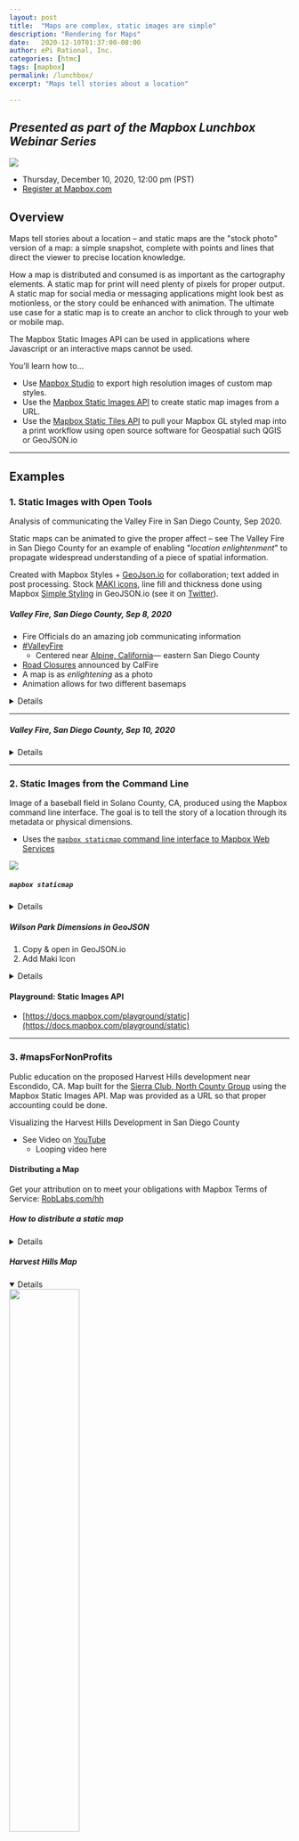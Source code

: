 ```yaml
---
layout: post
title:  "Maps are complex, static images are simple"
description: "Rendering for Maps"
date:   2020-12-10T01:37:00-08:00
author: ePi Rational, Inc.
categories: [htmc]
tags: [mapbox]
permalink: /lunchbox/
excerpt: "Maps tell stories about a location"

---
```


## *Presented as part of the Mapbox Lunchbox Webinar Series*

![](https://assets.website-files.com/5def5247146d40b977b337a3/5def5247146d405be1b337e4_logo-dark.svg)

* Thursday, December 10, 2020, 12:00 pm (PST)
* [Register at Mapbox.com](https://www.mapbox.com/webinars/roblabs-static-images-api)



## Overview

Maps tell stories about a location – and static maps are the "stock photo" version of a map: a simple snapshot, complete with points and lines that direct the viewer to precise location knowledge.

How a map is distributed and consumed is as important as the cartography elements. A static map for print will need plenty of pixels for proper output. A static map for social media or messaging applications might look best as motionless, or the story could be enhanced with animation. The ultimate use case for a static map is to create an anchor to click through to your web or mobile map.

The Mapbox Static Images API can be used in applications where Javascript or an interactive maps cannot be used.

You’ll learn how to...

* Use [Mapbox Studio](http://studio.mapbox.com/) to export high resolution images of custom map styles.
* Use the [Mapbox Static Images API](https://docs.mapbox.com/api/maps/#static-images) to create static map images from a URL.
* Use the [Mapbox Static Tiles API](https://docs.mapbox.com/api/maps/#static-tiles) to pull your Mapbox GL styled map into a print workflow using open source software for Geospatial such QGIS or GeoJSON.io

---

## Examples

### 1. Static Images with Open Tools

Analysis of communicating the Valley Fire in San Diego County, Sep 2020.

Static maps can be animated to give the proper affect – see The Valley Fire in San Diego County for an example of enabling "*location enlightenment*" to propagate widespread understanding of a piece of spatial information.

Created with Mapbox Styles + [GeoJson.io](https://geojson.io/) for collaboration; text added in post processing. Stock [MAKI icons](https://labs.mapbox.com/maki-icons/), line fill and thickness done using Mapbox [Simple Styling](https://github.com/mapbox/simplestyle-spec/tree/master/1.1.0) in GeoJSON.io (see it on [Twitter](https://twitter.com/RobChohan/status/1303726967162695680?s=20)).

##### Valley Fire, San Diego County, Sep 8, 2020
* Fire Officials do an amazing job communicating information
* [#ValleyFire](https://twitter.com/CALFIRESANDIEGO/status/1303413734577065984)
  * Centered near [Alpine, California](https://api.mapbox.com/styles/v1/mapbox/satellite-streets-v9.html?title=true&access_token=pk.eyJ1IjoibWFwYm94IiwiYSI6ImNpejY4M29iazA2Z2gycXA4N2pmbDZmangifQ.-g_vE53SD2WrJ6tFX7QHmA#9.73/32.7748/-116.7286)— eastern San Diego County
* [Road Closures](https://twitter.com/CALFIRESANDIEGO/status/1303721389203976192) announced by CalFire
* A map is as *enlightening* as a photo
* Animation allows for two different basemaps

<details>

<img src="https://assets.website-files.com/5e871c608892778f95e77820/5f8738ee72395b35d54b0d3a_roblabs-mapbox-sep8-valley-fire.gif" width="75%">


</details>


---

##### Valley Fire, San Diego County, Sep 10, 2020

<details>


<img src="https://assets.website-files.com/5e871c608892778f95e77820/5f874048e84291505207b1cd_valleyFire-Sep10.png" width="75%">

</details>

---

### 2. Static Images from the Command Line

Image of a baseball field in Solano County, CA, produced using the Mapbox command line interface.  The goal is to tell the story of a location through its metadata or physical dimensions.

* Uses the [`mapbox staticmap` command line interface to Mapbox Web Services](https://github.com/mapbox/mapbox-cli-py#staticmap)

![](https://assets.website-files.com/5e871c608892778f95e77820/5f873fd8c594f23fa39fa9f7_roblabs-mapbox-baseball-optimized.gif)


##### `mapbox staticmap`

<details>

```bash
mapbox staticmap \
  --lon -122.24435 --lat 38.09698 \
  --zoom 18 \
  mapbox.satellite \
  tmp/wilson-park-vallejo.png

# open in macOS Preview
open tmp/wilson-park-vallejo.png
```

</details>


##### Wilson Park Dimensions in GeoJSON

1. Copy & open in GeoJSON.io
1. Add Maki Icon

<details>


```bash
{"type":"FeatureCollection","features":[{"type":"Feature","properties":{"title":"title1","stroke":"#ffffff","stroke-width":4,"stroke-opacity":1},"geometry":{"type":"LineString","coordinates":[[-122.244418,38.0964],[-122.245081,38.097126]]}},{"type":"Feature","properties":{"title":"title2","stroke":"#ffffff","stroke-width":4,"stroke-opacity":1},"geometry":{"type":"LineString","coordinates":[[-122.244418,38.0964],[-122.243488,38.09693]]}},{"type":"Feature","properties":{"stroke":"#ff2600","stroke-width":2,"stroke-opacity":1},"geometry":{"type":"LineString","coordinates":[[-122.244418,38.0964],[-122.2442,38.097429]]}}]}
```


</details>


#### Playground: Static Images API

* [https://docs.mapbox.com/playground/static](https://docs.mapbox.com/playground/static)

---

### 3. #mapsForNonProfits

Public education on the proposed Harvest Hills development near Escondido, CA.  Map built for the [Sierra Club, North County Group](sierraclubncg.org) using the Mapbox Static Images API.  Map was provided as a URL so that proper accounting could be done.  

Visualizing the Harvest Hills Development in San Diego County

* See Video on [YouTube](https://www.youtube.com/watch?v=QYpkKwoogk4)
  * Looping video here

#### Distributing a Map

Get your attribution on to meet your obligations with Mapbox Terms of Service: [RobLabs.com/hh](https://RobLabs.com/hh)

##### How to distribute a static map

<details>


### Usage

1.  Please attribute somewhere the following
    * `© Mapbox, © OpenStreetMap`
    * Why Attribution?  From the Mapbox Terms of Service.
      * > *Attribution is required and must adhere to our terms of service. Text-only attribution is required for print: © Mapbox, © OpenStreetMap*

2.  Decide on a `zoom` level and notice that *more or less map context comes into play*
3.  Please embed the following `<img>` Web page, without alterations.

*For HTML web pages*
```html
<img
     src="https://api.mapbox.com/styles/v1/roblabs/ckfu88kw71iks19mwc51txswx/static/-117.0504,33.1151,11.5,0/1080x1080@2x?access_token=pk.eyJ1Ijoicm9ibGFicyIsImEiOiJwVlg0cnZnIn0.yhekddtKwZohGoORaWjqIw"
     width="" height=""
     alt=""  >
```

*For Wordpress*
```html
https://api.mapbox.com/styles/v1/roblabs/ckfu88kw71iks19mwc51txswx/static/-117.0504,33.1151,11.5,0/1080x1080?access_token=pk.eyJ1Ijoicm9ibGFicyIsImEiOiJwVlg0cnZnIn0.yhekddtKwZohGoORaWjqIw
```
</details>

##### Harvest Hills Map

<details open>

<img width="50%"  src="https://api.mapbox.com/styles/v1/roblabs/ckfu88kw71iks19mwc51txswx/static/-117.0504,33.1151,11.5,0/1080x1080?access_token=pk.eyJ1Ijoicm9ibGFicyIsImEiOiJwVlg0cnZnIn0.yhekddtKwZohGoORaWjqIw" alt="" />


</details>


---

### 4. Print Maps from Mapbox.com/studio

Use Mapbox Studio to export high resolution images of custom map styles.

* [Mapbox.com/studio](https://mapbox.com/studio)
  * [Harvest Hills Streets](https://studio.mapbox.com/styles/roblabs/ckfu88kw71iks19mwc51txswx/edit/#10.98/33.1197/-116.9912)
  * [San Diego River Watershed](https://studio.mapbox.com/styles/roblabs/cj184p6xv002d2rql9in9wxi7/edit/#9.31/32.9297/-116.9627)

Features
* Save as JPEG or PNG
* up to 8k x 8k pixels
  * 300 ppi is good enough for a 8x10" image (2,400 px x 3,000 px)
  * 144 ppi is pretty good for sharing over a messaging app

---

### 5. Mapbox Static Tiles API for QGIS

Use the Mapbox Static Tiles API to pull your Mapbox GL styled map into a print workflow using open source software for Geospatial such QGIS or GeoJSON.io

#### QGIS

In Mapbox Studio, you can export your style to QGIS.
* Share > Third Party > Carto > copy Integration URL
* Paste into QGIS

See notes and documentation on how to add static tiles:
* [github.com/roblabs/xyz-raster-sources](https://github.com/roblabs/xyz-raster-sources)


## About ePi Rational, Inc.

![](https://avatars1.githubusercontent.com/u/118112?s=460&u=4a14f14f824cafcc4d2684e4082f5170f2f5d482&v=4)

We make `#mapsForNonProfits` for Social Media.  And print.  And Mobile.

### FOSS4G and Our Projects

**F**ree and **O**pen **S**ource **S**oftware for **G**eospatial sponsored by ePi Rational, Inc.

* [#mapsForNonProfits](twitter.com/hashtag/mapsForNonProfits)
* [Open Source Code](https://github.com/roblabs?tab=repositories)
* [twitter.com/robchohan/status/1303345618543206400](https://twitter.com/robchohan/status/1303345618543206400)
* [Instagram](https://roblabs.com/ig/)
* [Awesome!!](https://roblabs.com/awesome) tools and tricks - including many GeoJSON tools

#### Fonts for Trails

* [github.com/roblabs/fonts-for-trails](https://github.com/roblabs/fonts-for-trails)

#### Processing GeoPDFs using GDAL
* [https://github.com/roblabs/gdal-geopdf](https://github.com/roblabs/gdal-geopdf)

#### Volksmaps — People's Map
* [https://github.com/roblabs/volksmap](https://github.com/roblabs/volksmap)

#### Offline Maps for Mobile

* [Apple App Store](https://apps.apple.com/us/developer/epi-rational-inc/id416401310#see-all/i-phonei-pad-apps)
* Open Source demo of [Offline Maps for Mobile](https://github.com/roblabs/openmaptiles-ios-demo) for iOS
* [Mapbox Starter for iOS](https://github.com/roblabs/ios-map-ui/tree/master/Mapbox-starter)
* Fork of [`mapbox-gl-native`](https://github.com/roblabs/mapbox-gl-native-ios) with WebP image decompression for smaller rasters in offline maps


#### Make a PDF of your Mapbox map (with attribution):

* ‍[RobLabs.com/print](https://RobLabs.com/print)
